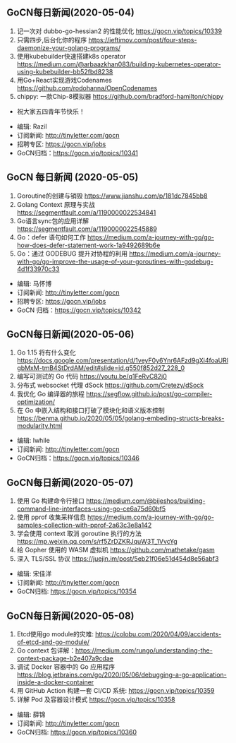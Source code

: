 ## GoCN每日新闻(2020-05-04)

1. 记一次对 dubbo-go-hessian2 的性能优化 https://gocn.vip/topics/10339
2. 只需四步,后台化你的程序 https://ieftimov.com/post/four-steps-daemonize-your-golang-programs/
3. 使用kubebuilder快速搭建k8s operator https://medium.com/@arbaazkhan083/building-kubernetes-operator-using-kubebuilder-bb52fbd8238
4. 用Go+React实现游戏Codenames https://github.com/rodohanna/OpenCodenames
5. chippy: 一款Chip-8模拟器 https://github.com/bradford-hamilton/chippy

* 祝大家五四青年节快乐！

- 编辑: Razil
- 订阅新闻: http://tinyletter.com/gocn
- 招聘专区: https://gocn.vip/jobs
- GoCN归档：https://gocn.vip/topics/10341 

## GoCN 每日新闻 (2020-05-05)

1. Goroutine的创建与销毁 https://www.jianshu.com/p/181dc7845bb8
2. Golang Context 原理与实战 https://segmentfault.com/a/1190000022534841
3. Go语言sync包的应用详解 https://segmentfault.com/a/1190000022545889
4. Go：defer 语句如何工作 https://medium.com/a-journey-with-go/go-how-does-defer-statement-work-1a9492689b6e
5. Go：通过 GODEBUG 提升对协程的利用 https://medium.com/a-journey-with-go/go-improve-the-usage-of-your-goroutines-with-godebug-4d1f33970c33

- 编辑: 马怀博
- 订阅新闻: http://tinyletter.com/gocn
- 招聘专区: https://gocn.vip/jobs
- GoCN 归档：https://gocn.vip/topics/10342

## GoCN每日新闻(2020-05-06)

1. Go 1.15 将有什么变化 https://docs.google.com/presentation/d/1veyF0y6Ynr6AFzd9gXi4foaURlgbMxM-tmB4StDrdAM/edit#slide=id.g550f852d27_228_0
2. 编写可测试的 Go 代码 https://youtu.be/q1FeRvC82j0
3. 分布式 websocket 代理 dSock https://github.com/Cretezy/dSock
4. 我优化 Go 编译器的旅程 https://segflow.github.io/post/go-compiler-optimization/ 
5. 在 Go 中嵌入结构和接口打破了模块化和语义版本控制 https://benma.github.io/2020/05/05/golang-embeding-structs-breaks-modularity.html

- 编辑: lwhile
- 订阅新闻: http://tinyletter.com/gocn
- GoCN归档：https://gocn.vip/topics/10346

## GoCN每日新闻(2020-05-07)

1. 使用 Go 构建命令行接口 https://medium.com/@bijeshos/building-command-line-interfaces-using-go-ce6a75d60bf5
2. 使用 pprof 收集采样信息 https://medium.com/a-journey-with-go/go-samples-collection-with-pprof-2a63c3e8a142
3. 学会使用 context 取消 goroutine 执行的方法 https://mp.weixin.qq.com/s/rf5ZrDZKRJquW3T_1VvcYg
4. 给 Gopher 使用的 WASM 虚拟机 https://github.com/mathetake/gasm
5. 深入 TLS/SSL 协议 https://juejin.im/post/5eb21f06e51d454d8e56abf3

- 编辑: 宋佳洋   
- 订阅新闻: http://tinyletter.com/gocn
- GoCN归档: https://gocn.vip/topics/10354

## GoCN每日新闻(2020-05-08)

1. Etcd使用go module的灾难: https://colobu.com/2020/04/09/accidents-of-etcd-and-go-module/ 
2. Go context 包详解：https://medium.com/rungo/understanding-the-context-package-b2e407a9cdae 
3. 调试 Docker 容器中的 Go 应用程序 https://blog.jetbrains.com/go/2020/05/06/debugging-a-go-application-inside-a-docker-container
4. 用 GitHub Action 构建一套 CI/CD 系统: https://gocn.vip/topics/10359 
5. 详解 Pod 及容器设计模式 https://gocn.vip/topics/10358

- 编辑: 薛锦 
- 订阅新闻: http://tinyletter.com/gocn
- GoCN归档: https://gocn.vip/topics/10360

